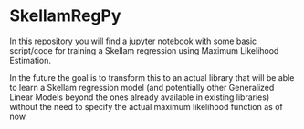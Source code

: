 # SkellamRegPy

In this repository you will find a jupyter notebook with some basic script/code for training a Skellam regression using Maximum Likelihood Estimation. 

In the future the goal is to transform this to an actual library that will be able to learn a Skellam regression model (and potentially other Generalized Linear Models beyond the ones already available in existing libraries) without the need to specify the actual maximum likelihood function as of now. 
